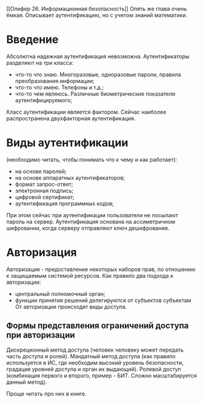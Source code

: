 [[Олифер 26. Информационная безопасность]]
Опять же глава очень ёмкая. Описывает аутентификацию, но с учетом знаний математики.
# Введение
Абсолютна надежная аутентификация невозможна.
Аутентификаторы разделяют на три класса:
- что-то что знаю. Многоразовые, одноразовые пароли, правила преобразования информации;
- что-то что имею. Телефоны и т.д.;
- что-то чем являюсь. Различные биометрические показатели аутентифицируемого;

Класс аутентификации является фактором. Сейчас наиболее распространена двухфакторная аутентификация.

# Виды аутентификации
 (необходимо читать, чтобы понимать что к чему и как работает):
- на основе паролей;
- на основе аппаратных аутентификаторов;
- формат запрос-ответ;
- электронная подпись;
- цифровой сертификат;
- аутентификация программных кодов;

При этом сейчас при аутентификации пользователи не посылают пароль на сервер. Аутентификация основана на ассиметричном шифровании, когда серверу отправляют ключ дешифрования.
# Авторизация
Авторизация - предоставление некоторых наборов прав, по отношению к защищаемым системой ресурсов.
Как правило два подхода к авторизации:
- центральный полномочный орган;
- функции принятия решений делегируются от субъектов субъектам
От авторизации происходят виды доступа.
## Формы представления ограничений доступа при авторизации
Дискреционный метод доступа (человек человеку может передать часть доступа и ролей).
Мандатный метод доступа (как правило используется в ИС, где необходим высокий уровень безопасности, градация уровней доступа и орган их выдающий).
Ролевой доступ (комбинация первого и второго, пример - БИТ. Сложно масштабируется данный метод).

Проще читать про них в книге.